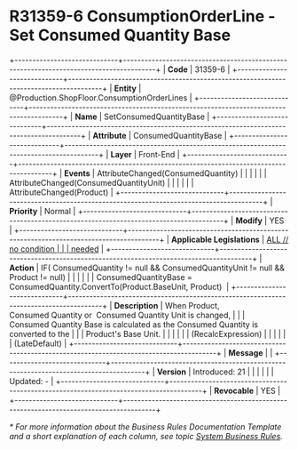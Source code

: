 ﻿---
erp.type: front-end-business-rule
erp.entity: Production.ShopFloor.ConsumptionOrderLines
---

# R31359-6 ConsumptionOrderLine - Set Consumed Quantity Base
+-----------------------------+---------------------------------------------------------------------------------------+
| **Code**                    | 31359-6                                                                               |
+-----------------------------+---------------------------------------------------------------------------------------+
| **Entity**                  | @Production.ShopFloor.ConsumptionOrderLines                                           |
+-----------------------------+---------------------------------------------------------------------------------------+
| **Name**                    | SetConsumedQuantityBase                                                               |
+-----------------------------+---------------------------------------------------------------------------------------+
| **Attribute**               | ConsumedQuantityBase                                                                  |
+-----------------------------+---------------------------------------------------------------------------------------+
| **Layer**                   | Front-End                                                                             |
+-----------------------------+---------------------------------------------------------------------------------------+
| **Events**                  | AttributeChanged(ConsumedQuantity)                                                    |
|                             |                                                                                       |
|                             | AttributeChanged(ConsumedQuantityUnit)                                                |
|                             |                                                                                       |
|                             | AttributeChanged(Product)                                                             |
+-----------------------------+---------------------------------------------------------------------------------------+
| **Priority**                | Normal                                                                                |
+-----------------------------+---------------------------------------------------------------------------------------+
| **Modify**                  | YES                                                                                   |
+-----------------------------+---------------------------------------------------------------------------------------+
| **Applicable Legislations** | [ALL // no condition                                                                  |
|                             | needed](xref:applicable-legislations)                                                 |
+-----------------------------+---------------------------------------------------------------------------------------+
| **Action**                  | IF( ConsumedQuantity != null && ConsumedQuantityUnit != null && Product != null)      |
|                             |                                                                                       |
|                             | ConsumedQuantityBase = ConsumedQuantity.ConvertTo(Product.BaseUnit, Product)          |
+-----------------------------+---------------------------------------------------------------------------------------+
| **Description**             | When Product, Consumed Quantity or  Consumed Quantity Unit is changed,                |
|                             | Consumed Quantity Base is calculated as the Consumed Quantity is converted to the     |
|                             | Product\'s Base Unit.                                                                 |
|                             |                                                                                       |
|                             | (RecalcExpression)                                                                    |
|                             |                                                                                       |
|                             | (LateDefault)                                                                         |
+-----------------------------+---------------------------------------------------------------------------------------+
| **Message**                 |                                                                                       |
+-----------------------------+---------------------------------------------------------------------------------------+
| **Version**                 | Introduced: 21                                                                        |
|                             |                                                                                       |
|                             | Updated: -                                                                            |
+-----------------------------+---------------------------------------------------------------------------------------+
| **Revocable**               | YES                                                                                   |
+-----------------------------+---------------------------------------------------------------------------------------+

*\* For more information about the Business Rules Documentation Template and a short explanation of each column, see
topic [System Business Rules](../templates/template-description-system-business-rules.md).*
